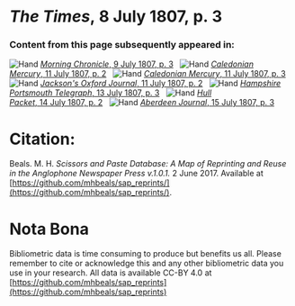 # *The Times*, 8 July 1807, p. 3  
  
### Content from this page subsequently appeared in:  
![Hand](http://scissorsandpaste.net/wp-content/uploads/2017/06/smallhandpointer.png) [*Morning Chronicle*, 9 July 1807, p. 3](https://mhbeals.github.io/sap_html/Morning-Chronicle/Morning-Chronicle-9-July-1807-p-3)  
![Hand](http://scissorsandpaste.net/wp-content/uploads/2017/06/smallhandpointer.png) [*Caledonian Mercury*, 11 July 1807, p. 2](https://mhbeals.github.io/sap_html/Caledonian-Mercury/Caledonian-Mercury-11-July-1807-p-2)  
![Hand](http://scissorsandpaste.net/wp-content/uploads/2017/06/smallhandpointer.png) [*Caledonian Mercury*, 11 July 1807, p. 3](https://mhbeals.github.io/sap_html/Caledonian-Mercury/Caledonian-Mercury-11-July-1807-p-3)  
![Hand](http://scissorsandpaste.net/wp-content/uploads/2017/06/smallhandpointer.png) [*Jackson's Oxford Journal*, 11 July 1807, p. 2](https://mhbeals.github.io/sap_html/Jackson's-Oxford-Journal/Jackson's-Oxford-Journal-11-July-1807-p-2)  
![Hand](http://scissorsandpaste.net/wp-content/uploads/2017/06/smallhandpointer.png) [*Hampshire Portsmouth Telegraph*, 13 July 1807, p. 3](https://mhbeals.github.io/sap_html/Hampshire-Portsmouth-Telegraph/Hampshire-Portsmouth-Telegraph-13-July-1807-p-3)  
![Hand](http://scissorsandpaste.net/wp-content/uploads/2017/06/smallhandpointer.png) [*Hull Packet*, 14 July 1807, p. 2](https://mhbeals.github.io/sap_html/Hull-Packet/Hull-Packet-14-July-1807-p-2)  
![Hand](http://scissorsandpaste.net/wp-content/uploads/2017/06/smallhandpointer.png) [*Aberdeen Journal*, 15 July 1807, p. 3](https://mhbeals.github.io/sap_html/Aberdeen-Journal/Aberdeen-Journal-15-July-1807-p-3)  


# Citation: 

Beals. M. H. *Scissors and Paste Database: A Map of Reprinting and Reuse in the Anglophone Newspaper Press v.1.0.1.* 2 June 2017. Available at [https://github.com/mhbeals/sap_reprints/](https://github.com/mhbeals/sap_reprints/). 

# Nota Bona

Bibliometric data is time consuming to produce but benefits us all. Please remember to cite or acknowledge this and any other bibliometric data you use in your research. All data is available CC-BY 4.0 at [https://github.com/mhbeals/sap_reprints](https://github.com/mhbeals/sap_reprints)